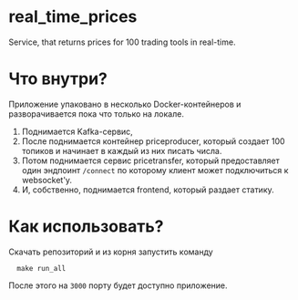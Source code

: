 # real_time_prices
Service, that returns prices for 100 trading tools in real-time.

Что внутри?
===========
Приложение упаковано в несколько Docker-контейнеров и разворачивается пока что только на локале.

1) Поднимается Kafka-сервис, 
2) После поднимается контейнер priceproducer, который создает 100 топиков и начинает в каждый из них писать числа.
3) Потом поднимается сервис pricetransfer, который предоставляет один эндпоинт `/connect` по которому клиент может подключиться к websocket'у.
4) И, собственно, поднимается frontend, который раздает статику.

Как использовать?
===========
Скачать репозиторий и из корня запустить команду

```
  make run_all
```

После этого на `3000` порту будет доступно приложение.
